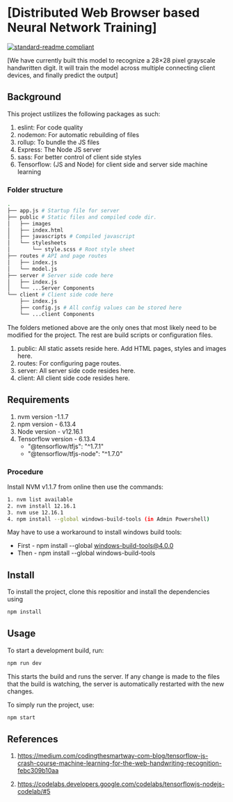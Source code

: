 # [Distributed Web Browser based Neural Network Training]

[![standard-readme compliant](https://img.shields.io/badge/readme%20style-standard-brightgreen.svg?style=flat-square)](https://github.com/RichardLitt/standard-readme)

[We have currently built this model to recognize a 28×28 pixel grayscale handwritten digit. It will train the model across multiple connecting client devices, and finally predict the output]

## Background

This project ustilizes the following packages as such:

1. eslint: For code quality
2. nodemon: For automatic rebuilding of files
3. rollup: To bundle the JS files
4. Express: The Node JS server
5. sass: For better control of client side styles
6. Tensorflow: (JS and Node) for client side and server side machine learning

### Folder structure

```sh
.
├── app.js # Startup file for server
├── public # Static files and compiled code dir.
│   ├── images
│   ├── index.html
│   ├── javascripts # Compiled javascript
│   └── stylesheets
│       └── style.scss # Root style sheet
├── routes # API and page routes
│   ├── index.js
│   └── model.js
├── server # Server side code here
│   ├── index.js
│   └── ...Server Components
└── client # Client side code here
    ├── index.js
    ├── config.js # All config values can be stored here
    └── ...client Components
```

The folders metioned above are the only ones that most likely need to be modified for the project. The rest are build scripts or configuration files.

1. public: All static assets reside here. Add HTML pages, styles and images here.
2. routes: For configuring page routes.
3. server: All server side code resides here.
4. client: All client side code resides here.

## Requirements

1. nvm version -1.1.7
2. npm version - 6.13.4
3. Node version - v12.16.1
4. Tensorflow version - 6.13.4
    - "@tensorflow/tfjs": "^1.7.1"
    - "@tensorflow/tfjs-node": "^1.7.0"

### Procedure 

Install NVM v1.1.7 from online then use the commands:
```sh
1. nvm list available
2. nvm install 12.16.1
3. nvm use 12.16.1
4. npm install --global windows-build-tools (in Admin Powershell) 
```
May have to use a workaround to install windows build tools:
* First - npm install --global windows-build-tools@4.0.0
* Then - npm install --global windows-build-tools

## Install

To  install the project, clone this repositior and install the dependencies using

```sh
npm install
```

## Usage

To start a development build, run:
```sh
npm run dev
```

This starts the build and runs the server. If any change is made to the files that the build is watching, the server is automatically restarted with the new changes.

To simply run the project, use:

```sh
npm start
```

## References

1. https://medium.com/codingthesmartway-com-blog/tensorflow-js-crash-course-machine-learning-for-the-web-handwriting-recognition-febc309b10aa

2. https://codelabs.developers.google.com/codelabs/tensorflowjs-nodejs-codelab/#5